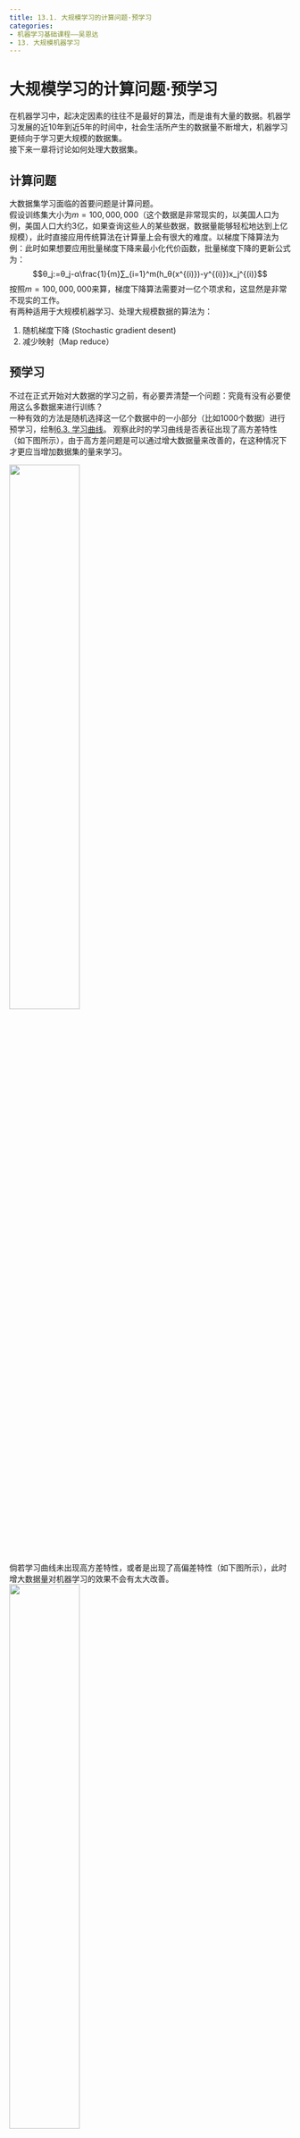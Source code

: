 ```yaml
---
title: 13.1. 大规模学习的计算问题·预学习
categories: 
- 机器学习基础课程——吴恩达
- 13. 大规模机器学习
---
```

# 大规模学习的计算问题·预学习
在机器学习中，起决定因素的往往不是最好的算法，而是谁有大量的数据。机器学习发展的近10年到近5年的时间中，社会生活所产生的数据量不断增大，机器学习更倾向于学习更大规模的数据集。  
接下来一章将讨论如何处理大数据集。  
## 计算问题
大数据集学习面临的首要问题是计算问题。  
假设训练集大小为$m=100,000,000$（这个数据是非常现实的，以美国人口为例，美国人口大约3亿，如果查询这些人的某些数据，数据量能够轻松地达到上亿规模），此时直接应用传统算法在计算量上会有很大的难度。以梯度下降算法为例：此时如果想要应用批量梯度下降来最小化代价函数，批量梯度下降的更新公式为：  
$$θ_j:=θ_j-α\frac{1}{m}∑_{i=1}^m(h_θ(x^{(i)})-y^{(i)})x_j^{(i)}$$
按照$m=100,000,000$来算，梯度下降算法需要对一亿个项求和，这显然是非常不现实的工作。  
有两种适用于大规模机器学习、处理大规模数据的算法为：  
1. 随机梯度下降 (Stochastic gradient desent)  
2. 减少映射（Map reduce）  

## 预学习
不过在正式开始对大数据的学习之前，有必要弄清楚一个问题：究竟有没有必要使用这么多数据来进行训练？  
一种有效的方法是随机选择这一亿个数据中的一小部分（比如1000个数据）进行预学习，绘制[6.3. 学习曲线](https://l61012345.top/2021/04/22/%E6%9C%BA%E5%99%A8%E5%AD%A6%E4%B9%A0%E2%80%94%E2%80%94%E5%90%B4%E6%81%A9%E8%BE%BE/6.%20%E8%AF%8A%E6%96%AD%E4%B8%8E%E8%B0%83%E8%AF%95/6.3.%20%E5%AD%A6%E4%B9%A0%E6%9B%B2%E7%BA%BF/)。  观察此时的学习曲线是否表征出现了高方差特性（如下图所示），由于高方差问题是可以通过增大数据量来改善的，在这种情况下才更应当增加数据集的量来学习。  

<img src = https://cdn.jsdelivr.net/gh/l61012345/Pic/img/20210821153002.png width=50%>

倘若学习曲线未出现高方差特性，或者是出现了高偏差特性（如下图所示），此时增大数据量对机器学习的效果不会有太大改善。  
<img src = https://cdn.jsdelivr.net/gh/l61012345/Pic/img/20210821152919.png width=50%>  

